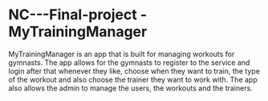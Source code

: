 # NC---Final-project - MyTrainingManager

MyTrainingManager is an app that is built for managing workouts for gymnasts. 
The app allows for the gymnasts to register to the service and login after that whenever they like, choose when they want to train, the type of the workout and also choose the trainer they want to work with. 
The app also allows the admin to manage the users, the workouts and the trainers.

